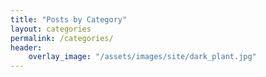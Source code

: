 ```yaml
---
title: "Posts by Category"
layout: categories
permalink: /categories/
header:
    overlay_image: "/assets/images/site/dark_plant.jpg"
---
```

